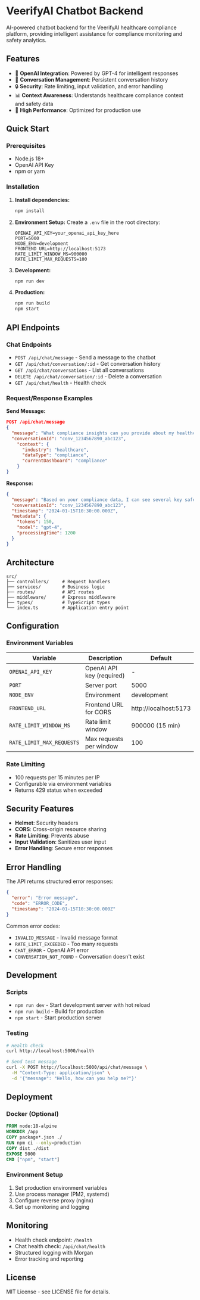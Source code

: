 # VeerifyAI Chatbot Backend

AI-powered chatbot backend for the VeerifyAI healthcare compliance platform, providing intelligent assistance for compliance monitoring and safety analytics.

## Features

- 🤖 **OpenAI Integration**: Powered by GPT-4 for intelligent responses
- 💬 **Conversation Management**: Persistent conversation history
- 🔒 **Security**: Rate limiting, input validation, and error handling
- 📊 **Context Awareness**: Understands healthcare compliance context and safety data
- 🚀 **High Performance**: Optimized for production use

## Quick Start

### Prerequisites

- Node.js 18+
- OpenAI API Key
- npm or yarn

### Installation

1. **Install dependencies:**

   ```bash
   npm install
   ```

2. **Environment Setup:**
   Create a `.env` file in the root directory:

   ```env
   OPENAI_API_KEY=your_openai_api_key_here
   PORT=5000
   NODE_ENV=development
   FRONTEND_URL=http://localhost:5173
   RATE_LIMIT_WINDOW_MS=900000
   RATE_LIMIT_MAX_REQUESTS=100
   ```

3. **Development:**

   ```bash
   npm run dev
   ```

4. **Production:**
   ```bash
   npm run build
   npm start
   ```

## API Endpoints

### Chat Endpoints

- `POST /api/chat/message` - Send a message to the chatbot
- `GET /api/chat/conversation/:id` - Get conversation history
- `GET /api/chat/conversations` - List all conversations
- `DELETE /api/chat/conversation/:id` - Delete a conversation
- `GET /api/chat/health` - Health check

### Request/Response Examples

**Send Message:**

```json
POST /api/chat/message
{
  "message": "What compliance insights can you provide about my healthcare data?",
  "conversationId": "conv_1234567890_abc123",
    "context": {
      "industry": "healthcare",
      "dataType": "compliance",
      "currentDashboard": "compliance"
    }
}
```

**Response:**

```json
{
  "message": "Based on your compliance data, I can see several key safety insights...",
  "conversationId": "conv_1234567890_abc123",
  "timestamp": "2024-01-15T10:30:00.000Z",
  "metadata": {
    "tokens": 150,
    "model": "gpt-4",
    "processingTime": 1200
  }
}
```

## Architecture

```
src/
├── controllers/     # Request handlers
├── services/        # Business logic
├── routes/          # API routes
├── middleware/      # Express middleware
├── types/           # TypeScript types
└── index.ts         # Application entry point
```

## Configuration

### Environment Variables

| Variable                  | Description               | Default               |
| ------------------------- | ------------------------- | --------------------- |
| `OPENAI_API_KEY`          | OpenAI API key (required) | -                     |
| `PORT`                    | Server port               | 5000                  |
| `NODE_ENV`                | Environment               | development           |
| `FRONTEND_URL`            | Frontend URL for CORS     | http://localhost:5173 |
| `RATE_LIMIT_WINDOW_MS`    | Rate limit window         | 900000 (15 min)       |
| `RATE_LIMIT_MAX_REQUESTS` | Max requests per window   | 100                   |

### Rate Limiting

- 100 requests per 15 minutes per IP
- Configurable via environment variables
- Returns 429 status when exceeded

## Security Features

- **Helmet**: Security headers
- **CORS**: Cross-origin resource sharing
- **Rate Limiting**: Prevents abuse
- **Input Validation**: Sanitizes user input
- **Error Handling**: Secure error responses

## Error Handling

The API returns structured error responses:

```json
{
  "error": "Error message",
  "code": "ERROR_CODE",
  "timestamp": "2024-01-15T10:30:00.000Z"
}
```

Common error codes:

- `INVALID_MESSAGE` - Invalid message format
- `RATE_LIMIT_EXCEEDED` - Too many requests
- `CHAT_ERROR` - OpenAI API error
- `CONVERSATION_NOT_FOUND` - Conversation doesn't exist

## Development

### Scripts

- `npm run dev` - Start development server with hot reload
- `npm run build` - Build for production
- `npm start` - Start production server

### Testing

```bash
# Health check
curl http://localhost:5000/health

# Send test message
curl -X POST http://localhost:5000/api/chat/message \
  -H "Content-Type: application/json" \
  -d '{"message": "Hello, how can you help me?"}'
```

## Deployment

### Docker (Optional)

```dockerfile
FROM node:18-alpine
WORKDIR /app
COPY package*.json ./
RUN npm ci --only=production
COPY dist ./dist
EXPOSE 5000
CMD ["npm", "start"]
```

### Environment Setup

1. Set production environment variables
2. Use process manager (PM2, systemd)
3. Configure reverse proxy (nginx)
4. Set up monitoring and logging

## Monitoring

- Health check endpoint: `/health`
- Chat health check: `/api/chat/health`
- Structured logging with Morgan
- Error tracking and reporting

## License

MIT License - see LICENSE file for details.
